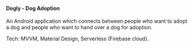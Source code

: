 #### Dogly - Dog Adoption
An Android application which connects between people who want to adopt a dog and people 
who want to hand over a dog for adoption.

Tech: MVVM, Material Design, Serverless (Firebase cloud).

